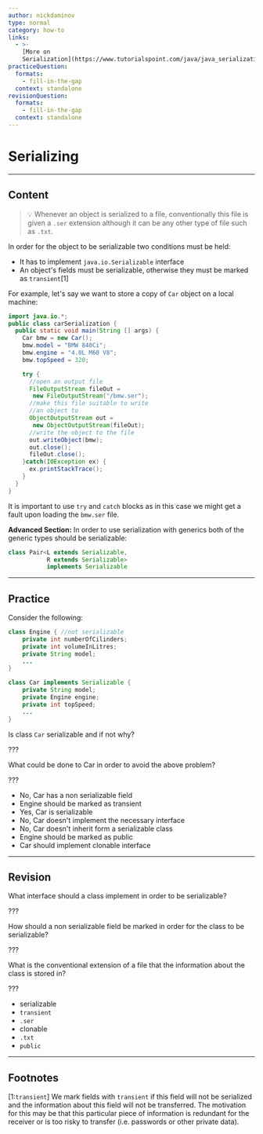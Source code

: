 ```yaml
---
author: nickdaminov
type: normal
category: how-to
links:
  - >-
    [More on
    Serialization](https://www.tutorialspoint.com/java/java_serialization.htm){website}
practiceQuestion:
  formats:
    - fill-in-the-gap
  context: standalone
revisionQuestion:
  formats:
    - fill-in-the-gap
  context: standalone
---
```


# Serializing


---

## Content

> 💡 Whenever an object is serialized to a file, conventionally this file is given a `.ser` extension although it can be any other type of file such as `.txt`.

In order for the object to be serializable two conditions must be held:

- It has to implement `java.io.Serializable` interface
- An object's fields must be serializable, otherwise they must be marked as `transient`[1]

For example, let's say we want to store a copy of `Car` object on a local machine:

```java
import java.io.*;
public class carSerialization {
  public static void main(String [] args) {
    Car bmw = new Car();
    bmw.model = "BMW 840Ci";
    bmw.engine = "4.0L M60 V8";
    bmw.topSpeed = 320;

    try {
      //open an output file
      FileOutputStream fileOut =
       new FileOutputStream("/bmw.ser");
      //make this file suitable to write
      //an object to
      ObjectOutputStream out =
       new ObjectOutputStream(fileOut);
      //write the object to the file
      out.writeObject(bmw);
      out.close();
      fileOut.close();
    }catch(IOException ex) {
      ex.printStackTrace();
    }
  }
}
```

It is important to use `try` and `catch` blocks as in this case we might get a fault upon loading the `bmw.ser` file.

**Advanced Section:**
In order to use serialization with generics both of the generic types should be serializable:

```java
class Pair<L extends Serializable,
           R extends Serializable>
           implements Serializable
```


---

## Practice

Consider the following:

```java
class Engine { //not serializable
    private int numberOfCilinders;
    private int volumeInLitres;
    private String model;
    ...
}

class Car implements Serializable {
    private String model;
    private Engine engine;
    private int topSpeed;
    ...
}
```

Is class `Car` serializable and if not why?

???

What could be done to Car in order to avoid the above problem?

???

- No, Car has a non serializable field
- Engine should be marked as transient
- Yes, Car is serializable
- No, Car doesn't implement the necessary interface
- No, Car doesn't inherit form a serializable class
- Engine should be marked as public
- Car should implement clonable interface


---

## Revision

What interface should a class implement in order to be serializable?

???

How should a non serializable field be marked in order for the class to be serializable?

???

What is the conventional extension of a file that the information about the class is stored in?

???

- serializable
- `transient`
- `.ser`
- clonable
- `.txt`
- `public`


---

## Footnotes

[1:`transient`]
We mark fields with `transient` if this field will not be serialized and the information about this field will not be transferred. The motivation for this may be that this particular piece of information is redundant for the receiver or is too risky to transfer (i.e. passwords or other private data).
